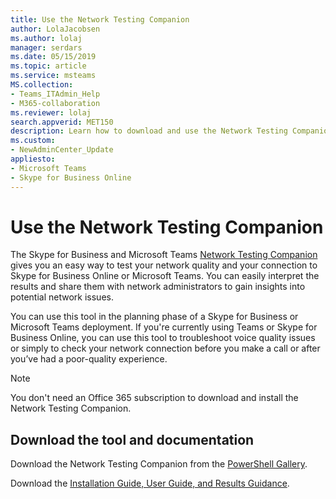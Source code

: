 ```yaml
---
title: Use the Network Testing Companion
author: LolaJacobsen
ms.author: lolaj
manager: serdars
ms.date: 05/15/2019
ms.topic: article
ms.service: msteams
MS.collection: 
- Teams_ITAdmin_Help
- M365-collaboration
ms.reviewer: lolaj
search.appverid: MET150
description: Learn how to download and use the Network Testing Companion tool.
ms.custom:
- NewAdminCenter_Update
appliesto: 
- Microsoft Teams
- Skype for Business Online
---
```


Use the Network Testing Companion
=================================

The Skype for Business and Microsoft Teams [Network Testing Companion](https://www.powershellgallery.com/packages/NetworkTestingCompanion/1.5.4) gives you an easy way to test your network quality and your connection to Skype for Business Online or Microsoft Teams. You can easily interpret the results and share them with network administrators to gain insights into potential network issues.

You can use this tool in the planning phase of a Skype for Business or Microsoft Teams deployment. If you're currently using Teams or Skype for Business Online, you can use this tool to troubleshoot voice quality issues or simply to check your network connection before you make a call or after you’ve had a poor-quality experience.

> [!NOTE]
> You don't need an Office 365 subscription to download and install the Network Testing Companion.

## Download the tool and documentation

Download the Network Testing Companion from the [PowerShell Gallery](https://www.powershellgallery.com/packages/NetworkTestingCompanion/1.5.4).

Download the [Installation Guide, User Guide, and Results Guidance](https://github.com/MicrosoftDocs/OfficeDocs-SkypeForBusiness/blob/live/Teams/downloads/network-testing-companion.zip).